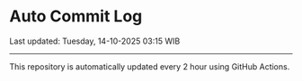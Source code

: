 # Auto Commit Log

Last updated: Tuesday, 14-10-2025 03:15 WIB

---

This repository is automatically updated every 2 hour using GitHub Actions.
